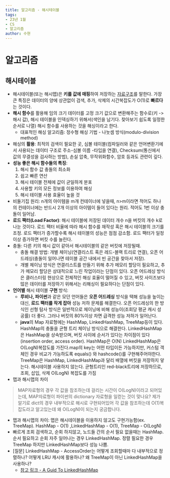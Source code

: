 ```yaml
---
title: 알고리즘 - 해시테이블
tags:
- 23년 1월
- CS
- 알고리즘
author: 수현
---
```


# 알고리즘
## 해시테이블
+ 해시테이블(또는 해시맵)은 **키를 값에 매핑**하여 저장하는 <u>자료구조</u>를 말한다. 가장 큰 특징은 데이터의 양에 상관없이 검색, 추가, 삭제의 시간복잡도가 O(1)로 **빠르다**는 것이다. 
+ **해시 함수**를 활용해 임의 크기 데이터를 고정 크기 값으로 변환해주는 함수로(키 -> 해시 값),  해시 테이블을 인덱싱하기 위해서(색인을 남기다. 찾아보기 쉽도록 일정한 순서로 나열) 해시 함수를 사용하는 것을 해싱이라고 한다. 
    + 대표적인 해싱 알고리즘: 정수형 해싱 기법 - 나눗셈 방식(modulo-division method)
+ 해싱의 **활용**: 최적의 검색이 필요한 곳, 심볼 테이블(컴파일러와 같은 언어변환기에서 사용되는 데이터 구조로 주소-심볼 이름 -타입을 연결), Checksum(통신에서 값의 무결성을 검사하는 방법), 손실 압축, 무작위화함수, 암호 등과도 관련이 깊다.
+ **성능 좋은 해시 함수들의 특징**:
    1. 해시 함수 값 충돌의 최소화
    2. 쉽고 빠른 연산
    3. 해시 테이블 전체에 값이 균일하게 분포
    4. 사용할 키의 모든 정보를 이용하여 해싱
    5. 해시 테이블 사용 효율이 높을 것
+ 비둘기집 원리: n개의 아이템을 m개 컨테이너에 넣을때, n>m이라면 적어도 하나의 컨테이너에는 반드시 2개 이상의 아이템이 들어 있다는 원리. 적어도 1번 이상 충돌이 일어남.
+ **로드 팩터(Load Factor)**: 해시 테이블에 저장된 데이터 개수 n을 버킷의 개수 k로 나눈 것이다. 로드 팩터 비율에 따라 해시 함수를 재작성 혹은 해시 테이블의 크기를 조정. 로드 팩터가 증가할수록 해시 테이블의 성능은 점점 감소함. 로드 팩터가 일정 이상 증가하면 버킷 수를 늘린다.
+ 충돌: 다른 키의 해시 값이 같아서 해시테이블의 같은 버킷에 저장될때.
    + 충돌 해결 방법: 개별 체이닝(연결리스트 혹은 레드-블랙 트리로 연결), 오픈 어드레싱(충돌이 일어나면 테이블 공간 내에서 빈 공간을 찾아서 저장).
    + 개별 체이닝 방식은 연결리스트를 만들기 위해 추가 메모리 할당이 필요하고, 추가 메모리 할당은 상대적으로 느린 작업이라는 단점이 있다. 오픈 어드레싱 방식은 클러스터링 현상으로 전체적인 해싱 효율이 떨어질 수 있고, 버킷 사이즈보다 많은 데이터를 저장하기 위해서는 리해싱이 필요하다는 단점이 있다.
+ **언어별** 해시 테이블 **구현** 방식:
    + **루비나, 파이썬**과 같은 모던 언어들은 **오픈 어드레싱** 방식을 택해 성능을 높이는 대신, **로드 팩터를 작게 잡아** 성능 저하 문제를 해결한다. 오픈 어드레싱의 한 방식인 선형 탐사 방식은 일반적으로 체이닝에 비해 성능이(조회당 평균 캐시 성공률) 더 좋다. 그러나 버킷의 80%이상 차면 급격한 성능 저하가 일어난다.
    + **java**의 Map 자료형에는 HashMap, LinkedHashMap, TreeMap등이 있다. HashMap의 충돌을 균형 트리 체이닝 방식으로 해결한다. LinkedHashMap은 HashMap을 상속받으며, 버킷 사이에 순서가 있다는 차이점이 있다(insertion order, access order). HashMap은 O(N) LinkedHashMap은 O(LogN)복잡도를 가진다.map의 key는 어떤 타입이든 가능하지만, 커스텀 객체인 경우 비교가 가능하도록 equals() 와 hashcode()를 구현해주어야한다. TreeMap은 HashMap, LinkedHashMap과 달리 배열에 버킷을 저장하지 앟는다. 해시테이블 사용하지 않는다. 균형트리인 red-black트리에 저장하므로, 조회, 삽입, 삭제 O(LogN) 복잡도를 가짐
+ 맵과 해시맵의 차이
> MAP자료형의 경우 각 값을 참조하는데 걸리는 시간이 O(LogN)이라고 되어있는데,
MAP자료형이 파이썬의 dictionary 자료형을 일컫는 것이 맞나요?
제가 알기로 dict의 경우 내부적으로 해시로 구현되어있어 각 값을 참조하는데 O(1)복잡도라고 알고있는데 왜 O(LogN)이 되는지 궁금합니다.
  + 맵과 해시맵의 차이: 맵은 해시테이블을 이용하지 않고도 구현가능함(ex. TreeMap). HashMap - O(1) ,LinkedHashMap - O(1), TreeMap - O(LogN)
  + 빠르게 조회 검색하고, 순회 하지않고, 노드들 간의 순서 필요 없을때는 HashMap. 순서 필요하고 순회 자주 일어나는 경우 LinkedHashMap. 정렬 필요한 경우 TreeMap 하지만 LinkedHashMap보다 성능 나쁨.
+ [질문] LinkedHashMap - AccessOrder는 어떻게 조회할때마
다 내부적으로 정렬하나? 어떻게 LRU 캐시에 활용하나? 왜 TreeMap이 아닌 LinkedHashMap을 사용하나?
    + [참고 링크 - A Guid To LinkedHashMap](https://www.baeldung.com/java-linked-hashmap)
